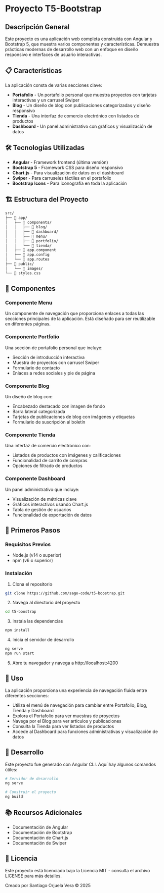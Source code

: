 # Proyecto T5-Bootstrap

## Descripción General

Este proyecto es una aplicación web completa construida con Angular y Bootstrap 5, que muestra varios componentes y características. Demuestra prácticas modernas de desarrollo web con un enfoque en diseño responsivo e interfaces de usuario interactivas.

## 📋 Características

La aplicación consta de varias secciones clave:

- **Portafolio** - Un portafolio personal que muestra proyectos con tarjetas interactivas y un carrusel Swiper
- **Blog** - Un diseño de blog con publicaciones categorizadas y diseño responsivo
- **Tienda** - Una interfaz de comercio electrónico con listados de productos
- **Dashboard** - Un panel administrativo con gráficos y visualización de datos

## 🛠️ Tecnologías Utilizadas

- **Angular** - Framework frontend (última versión)
- **Bootstrap 5** - Framework CSS para diseño responsivo
- **Chart.js** - Para visualización de datos en el dashboard
- **Swiper** - Para carruseles táctiles en el portafolio
- **Bootstrap Icons** - Para iconografía en toda la aplicación

## 🏗️ Estructura del Proyecto

```bash
src/
├── 📁 app/
│   ├── 📁 components/
│   │   ├── 📄 blog/
│   │   ├── 📄 dashboard/
│   │   ├── 📄 menu/
│   │   ├── 📄 portfolio/
│   │   └── 📄 tienda/
│   ├── 📄 app.component
│   ├── 📄 app.config
│   └── 📄 app.routes
├── 📁 public/
│   └── 📁 images/
└── 📄 styles.css
```

## 📱 Componentes

### Componente Menu
Un componente de navegación que proporciona enlaces a todas las secciones principales de la aplicación. Está diseñado para ser reutilizable en diferentes páginas.

### Componente Portfolio
Una sección de portafolio personal que incluye:
- Sección de introducción interactiva
- Muestra de proyectos con carrusel Swiper
- Formulario de contacto
- Enlaces a redes sociales y pie de página

### Componente Blog
Un diseño de blog con:
- Encabezado destacado con imagen de fondo
- Barra lateral categorizada
- Tarjetas de publicaciones de blog con imágenes y etiquetas
- Formulario de suscripción al boletín

### Componente Tienda
Una interfaz de comercio electrónico con:
- Listados de productos con imágenes y calificaciones
- Funcionalidad de carrito de compras
- Opciones de filtrado de productos

### Componente Dashboard
Un panel administrativo que incluye:
- Visualización de métricas clave
- Gráficos interactivos usando Chart.js
- Tabla de gestión de usuarios
- Funcionalidad de exportación de datos

## 🚀 Primeros Pasos

### Requisitos Previos
- Node.js (v14 o superior)
- npm (v6 o superior)

### Instalación

1. Clona el repositorio
```bash
git clone https://github.com/sago-code/t5-boostrap.git
```
2. Navega al directorio del proyecto
```bash
cd t5-boostrap
```
3. Instala las dependencias
```bash
npm install
```
4. Inicia el servidor de desarrollo
```bash
ng serve
npm run start
```
5. Abre tu navegador y navega a http://localhost:4200

## 📝 Uso
La aplicación proporciona una experiencia de navegación fluida entre diferentes secciones:

- Utiliza el menú de navegación para cambiar entre Portafolio, Blog, Tienda y Dashboard
- Explora el Portafolio para ver muestras de proyectos
- Navega por el Blog para ver artículos y publicaciones
- Consulta la Tienda para ver listados de productos
- Accede al Dashboard para funciones administrativas y visualización de datos

## 🔧 Desarrollo
Este proyecto fue generado con Angular CLI. Aquí hay algunos comandos útiles:

```bash
# Servidor de desarrollo
ng serve

# Construir el proyecto
ng build
```
## 📚 Recursos Adicionales
- Documentación de Angular
- Documentación de Bootstrap
- Documentación de Chart.js
- Documentación de Swiper
## 📄 Licencia
Este proyecto está licenciado bajo la Licencia MIT - consulta el archivo LICENSE para más detalles.

Creado por Santiago Orjuela Vera © 2025